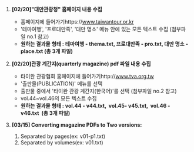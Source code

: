 1. **[02/20]"대만관광청" 홈페이지 내용 수집**

   - 홈페이지에 들어가기https://www.taiwantour.or.kr
   - '테마여행', '프로대만족', '대만 명소' 메뉴 안에 있는 모든 텍스트 수집 (첨부파일 no.1 참고)
   - **원하는 결과물 형태 : 테마여행 - thema.txt, 프로대만족 - pro.txt, 대만 명소 - place.txt (총 3개 파일)**

2. **[02/20]관광 계간지(quarterly magazine) pdf 파일 내용 수집**

   - 타이완 관광협회 홈페이지에 들어가기http://www.tva.org.tw
   - '출판물(PUBLICATION)' 메뉴를 선택
   - 출판물 중에서 '타이완 관광 계간지(한국어)'를 선택 (첨부파일 no.2 참고)
   - vol.44~vol.46의 모든 텍스트 수집
   - **원하는 결과물 형태 : vol.44 - v44.txt,  vol.45- v45.txt,  vol.46 - v46.txt  (총 3개 파일)**

3. **[03/15] Converting magazine PDFs to Two versions:**
   1. Separated by pages(ex: v01-p1.txt)
   2. Separated by volumes(ex: v01.txt)
